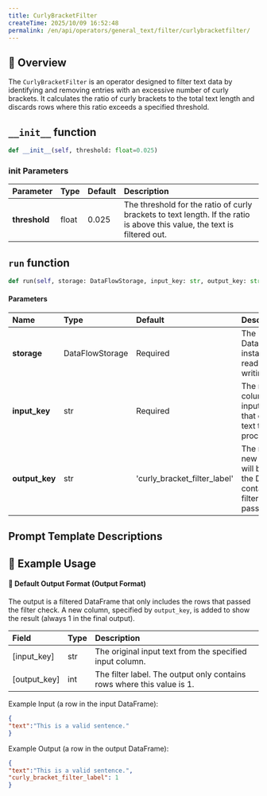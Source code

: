 ```yaml
---
title: CurlyBracketFilter
createTime: 2025/10/09 16:52:48
permalink: /en/api/operators/general_text/filter/curlybracketfilter/
---
```


## 📘 Overview
The `CurlyBracketFilter` is an operator designed to filter text data by identifying and removing entries with an excessive number of curly brackets. It calculates the ratio of curly brackets to the total text length and discards rows where this ratio exceeds a specified threshold.

## `__init__` function
```python
def __init__(self, threshold: float=0.025)
```
### init Parameters
| Parameter | Type | Default | Description |
| :---------- | :---- | :------- | :----------- |
| **threshold** | float | 0.025 | The threshold for the ratio of curly brackets to text length. If the ratio is above this value, the text is filtered out. |

## `run` function
```python
def run(self, storage: DataFlowStorage, input_key: str, output_key: str='curly_bracket_filter_label')
```
#### Parameters
| Name | Type | Default | Description |
| :------------- | :---------------- | :----------------------------- | :----------------------------------------------------------------------------------------------------------------------- |
| **storage** | DataFlowStorage | Required | The DataFlowStorage instance for reading and writing data. |
| **input_key** | str | Required | The name of the column in the input DataFrame that contains the text to be processed. |
| **output_key** | str | 'curly_bracket_filter_label' | The name of the new column that will be added to the DataFrame, containing the filter result (1 for pass, 0 for fail). |

## Prompt Template Descriptions

## 🧠 Example Usage

#### 🧾 Default Output Format (Output Format)
The output is a filtered DataFrame that only includes the rows that passed the filter check. A new column, specified by `output_key`, is added to show the result (always 1 in the final output).

| Field | Type | Description |
| :----------------------------- | :---- | :------------------------------------------------------ |
| [input_key] | str | The original input text from the specified input column. |
| [output_key] | int | The filter label. The output only contains rows where this value is 1. |

Example Input (a row in the input DataFrame):
```json
{
"text":"This is a valid sentence."
}
```
Example Output (a row in the output DataFrame):
```json
{
"text":"This is a valid sentence.",
"curly_bracket_filter_label": 1
}
```
